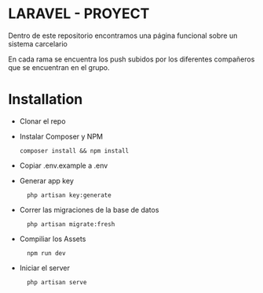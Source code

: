 # LARAVEL - PROYECT
Dentro de este repositorio encontramos una página funcional sobre un sistema carcelario

En cada rama se encuentra los push subidos por los diferentes compañeros que se encuentran en el grupo.

# Installation
*   Clonar el repo
*   Instalar Composer y NPM

        composer install && npm install
        
* Copiar .env.example a .env
* Generar app key

        php artisan key:generate
        
* Correr las migraciones de la base de datos

        php artisan migrate:fresh
        
* Compiliar los Assets
        
        npm run dev
        
* Iniciar el server
        
        php artisan serve
